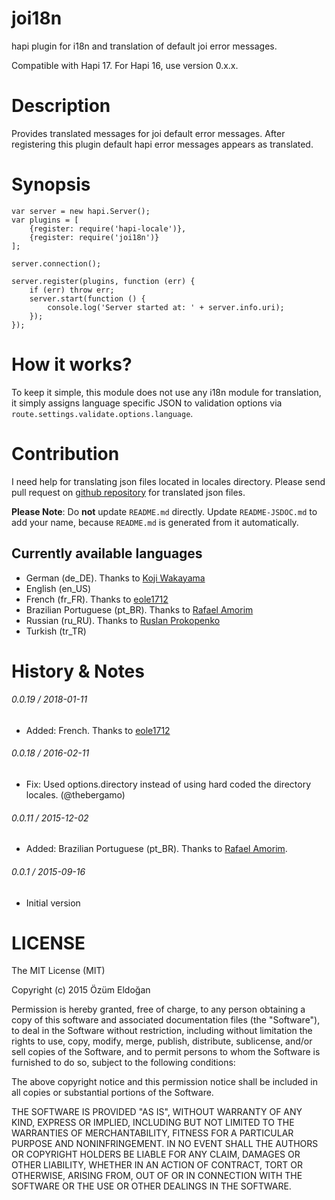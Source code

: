 joi18n
======
hapi plugin for i18n and translation of default joi error messages.

Compatible with Hapi 17. For Hapi 16, use version 0.x.x.

Description
===========
Provides translated messages for joi default error messages. After registering this plugin default hapi error messages appears as translated.

Synopsis
========
    var server = new hapi.Server();
    var plugins = [
        {register: require('hapi-locale')},
        {register: require('joi18n')}
    ];
    
    server.connection();
    
    server.register(plugins, function (err) {
        if (err) throw err;
        server.start(function () {
            console.log('Server started at: ' + server.info.uri);
        });
    });

How it works?
=============
To keep it simple, this module does not use any i18n module for translation, it simply assigns language specific JSON to validation options via `route.settings.validate.options.language`. 

Contribution
============
I need help for translating json files located in locales directory. Please send pull request on [github repository](https://github.com/ozum/joi18n) for translated json files.

**Please Note**: Do **not** update `README.md` directly. Update `README-JSDOC.md` to add your name, because `README.md` is generated from it automatically.

Currently available languages
-----------------------------
* German (de_DE). Thanks to [Koji Wakayama](https://github.com/kojiwakayama)
* English (en_US)
* French (fr_FR). Thanks to [eole1712](https://github.com/eole1712)
* Brazilian Portuguese (pt_BR). Thanks to [Rafael Amorim](https://github.com/rafaelamorim)
* Russian (ru_RU). Thanks to [Ruslan Prokopenko](https://github.com/r-pr)
* Turkish (tr_TR)

# History & Notes

###### 0.0.19 / 2018-01-11
* Added: French. Thanks to [eole1712](https://github.com/eole1712)


###### 0.0.18 / 2016-02-11
* Fix: Used options.directory instead of using hard coded the directory locales. (@thebergamo)

###### 0.0.11 / 2015-12-02
* Added: Brazilian Portuguese (pt_BR). Thanks to [Rafael Amorim](https://github.com/rafaelamorim).

###### 0.0.1 / 2015-09-16
* Initial version


LICENSE
=======
The MIT License (MIT)

Copyright (c) 2015 Özüm Eldoğan

Permission is hereby granted, free of charge, to any person obtaining a copy
of this software and associated documentation files (the "Software"), to deal
in the Software without restriction, including without limitation the rights
to use, copy, modify, merge, publish, distribute, sublicense, and/or sell
copies of the Software, and to permit persons to whom the Software is
furnished to do so, subject to the following conditions:

The above copyright notice and this permission notice shall be included in
all copies or substantial portions of the Software.

THE SOFTWARE IS PROVIDED "AS IS", WITHOUT WARRANTY OF ANY KIND, EXPRESS OR
IMPLIED, INCLUDING BUT NOT LIMITED TO THE WARRANTIES OF MERCHANTABILITY,
FITNESS FOR A PARTICULAR PURPOSE AND NONINFRINGEMENT. IN NO EVENT SHALL THE
AUTHORS OR COPYRIGHT HOLDERS BE LIABLE FOR ANY CLAIM, DAMAGES OR OTHER
LIABILITY, WHETHER IN AN ACTION OF CONTRACT, TORT OR OTHERWISE, ARISING FROM,
OUT OF OR IN CONNECTION WITH THE SOFTWARE OR THE USE OR OTHER DEALINGS IN
THE SOFTWARE.

